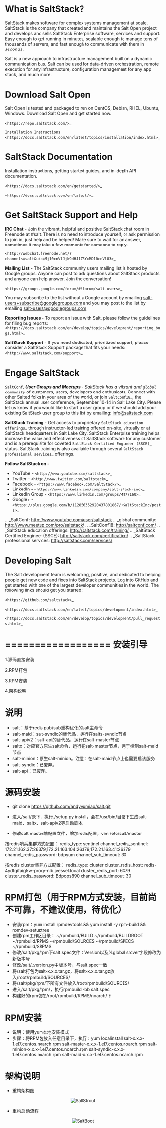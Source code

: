 
What is SaltStack?
==================

SaltStack makes software for complex systems management at scale.
SaltStack is the company that created and maintains the Salt Open
project and develops and sells SaltStack Enterprise software, services
and support. Easy enough to get running in minutes, scalable enough to
manage tens of thousands of servers, and fast enough to communicate with
them in *seconds*.

Salt is a new approach to infrastructure management built on a dynamic
communication bus. Salt can be used for data-driven orchestration,
remote execution for any infrastructure, configuration management for
any app stack, and much more.

Download Salt Open
==================

Salt Open is tested and packaged to run on CentOS, Debian, RHEL, Ubuntu,
Windows. Download Salt Open and get started now.

`<https://repo.saltstack.com/>`_

`Installation Instructions <https://docs.saltstack.com/en/latest/topics/installation/index.html>`_

SaltStack Documentation
=======================

Installation instructions, getting started guides, and in-depth API
documentation.

`<https://docs.saltstack.com/en/getstarted/>`_

`<https://docs.saltstack.com/en/latest/>`_

Get SaltStack Support and Help
==============================

**IRC Chat** - Join the vibrant, helpful and positive SaltStack chat room in
Freenode at #salt. There is no need to introduce yourself, or ask permission to
join in, just help and be helped! Make sure to wait for an answer, sometimes it
may take a few moments for someone to reply.

`<http://webchat.freenode.net/?channels=salt&uio=Mj10cnVlJjk9dHJ1ZSYxMD10cnVl83>`_

**Mailing List** - The SaltStack community users mailing list is hosted by
Google groups. Anyone can post to ask questions about SaltStack products and
anyone can help answer. Join the conversation!

`<https://groups.google.com/forum/#!forum/salt-users>`_

You may subscribe to the list without a Google account by emailing
salt-users+subscribe@googlegroups.com and you may post to the list by emailing
salt-users@googlegroups.com

**Reporting Issues** - To report an issue with Salt, please follow the
guidelines for filing bug reports:
`<https://docs.saltstack.com/en/develop/topics/development/reporting_bugs.html>`_

**SaltStack Support** - If you need dedicated, prioritized support, please
consider a SaltStack Support package that fits your needs:
`<http://www.saltstack.com/support>`_

Engage SaltStack
================

`SaltConf`_, **User Groups and Meetups** - SaltStack has a vibrant and `global
community`_ of customers, users, developers and enthusiasts. Connect with other
Salted folks in your area of the world, or join `SaltConf18`_, the SaltStack
annual user conference, September 10-14 in Salt Lake City. Please let us know if
you would like to start a user group or if we should add your existing
SaltStack user group to this list by emailing: info@saltstack.com

**SaltStack Training** - Get access to proprietary `SaltStack education
offerings`_ through instructor-led training offered on-site, virtually or at
SaltStack headquarters in Salt Lake City. SaltStack Enterprise training helps
increase the value and effectiveness of SaltStack software for any customer and
is a prerequisite for coveted `SaltStack Certified Engineer (SSCE)`_ status.
SaltStack training is also available through several `SaltStack professional
services`_ offerings.

**Follow SaltStack on -**

* YouTube - `<http://www.youtube.com/saltstack>`_
* Twitter - `<http://www.twitter.com/saltstack>`_
* Facebook - `<https://www.facebook.com/SaltStack/>`_
* LinkedIn - `<https://www.linkedin.com/company/salt-stack-inc>`_
* LinkedIn Group - `<https://www.linkedin.com/groups/4877160>`_
* Google+ - `<https://plus.google.com/b/112856352920437801867/+SaltStackInc/posts>`_

.. _SaltConf: http://www.youtube.com/user/saltstack
.. _global community: http://www.meetup.com/pro/saltstack/
.. _SaltConf18: http://saltconf.com/
.. _SaltStack education offerings: http://saltstack.com/training/
.. _SaltStack Certified Engineer (SSCE): http://saltstack.com/certification/
.. _SaltStack professional services: http://saltstack.com/services/

Developing Salt
===============

The Salt development team is welcoming, positive, and dedicated to
helping people get new code and fixes into SaltStack projects. Log into
GitHub and get started with one of the largest developer communities in
the world. The following links should get you started:

`<https://github.com/saltstack>`_

`<https://docs.saltstack.com/en/latest/topics/development/index.html>`_

`<https://docs.saltstack.com/en/develop/topics/development/pull_requests.html>`_

==================
安装引导
==================

1.源码直接安装

2.RPM打包

3.RPM安装

4.架构说明

说明
===============
* salt：基于redis pub/sub重构优化的salt主命令
* salt-maid：salt-syndic的替代品，运行在salts-syndic节点
* salt-apiv2：salt-api的替代品，运行在salt-master节点
* saltx：对应官方原生salt命令，运行在salt-master节点，用于控制salt-maid节点
* salt-minion：原生salt-minion。注意：在salt-maid节点上也需要启该服务
* salt-syndic：已废弃。
* salt-api：已废弃。


源码安装
===============

* git clone https://github.com/andyyumiao/salt.git

* 进入/salt/录下，执行./setup.py install，会在/usr/bin/目录下生成salt-maid、saltx、salt-apiv2等启动脚本
* 修改salt master端配置文件，增加redis配置，vim /etc/salt/master



按redis哨兵集群方式配置：
redis_type: sentinel
channel_redis_sentinel: 172.21.162.37:26379,172.21.163.104:26379,172.21.163.41:26379
channel_redis_password: bdpyum
channel_sub_timeout: 30

按redis cluster集群方式配置：
redis_type: cluster
cluster_redis_host: redis-4ydfqifaig5w-proxy-nlb.jvessel.local
cluster_redis_port: 6379
cluster_redis_password: Bdpops890
channel_sub_timeout: 30



RPM打包（用于RPM方式安装，目前尚不可靠，不建议使用，待优化）
===============

* 安装rpm：yum install rpmdevtools && yum install -y rpm-build && rpmdev-setuptree
* 创建rpm工作区目录：
    ~/rpmbuild/BUILD  ~/rpmbuild/BUILDROOT  ~/rpmbuild/RPMS  ~/rpmbuild/SOURCES  ~/rpmbuild/SPECS  ~/rpmbuild/SRPMS
* 修改/salt/pkg/rpm下salt.spec文件：Version以及%global srcver字段修改为新版本号
* 修改/salt/_version.py中版本号，与salt.spec一致
* 将/salt打包为salt-x.x.x.tar.gz，将salt-x.x.x.tar.gz放入/root/rpmbuild/SOURCES/
* 将/salt/pkg/rpm/下所有文件放入/root/rpmbuild/SOURCES/
* 进入/salt/pkg/rpm/，执行rpmbuild -bb salt.spec
* 构建好的rpm包在/root/rpmbuild/RPMS/noarch/下

RPM安装
===============
* 说明：使用yum本地安装模式
* 步骤：将RPM包放入任意目录下，执行：yum localinstall salt-x.x.x-1.el7.centos.noarch.rpm salt-master-x.x.x-1.el7.centos.noarch.rpm salt-minion-x.x.x-1.el7.centos.noarch.rpm salt-syndic-x.x.x-1.el7.centos.noarch.rpm salt-maid-x.x.x-1.el7.centos.noarch.rpm

架构说明
===============

* 重构架构图
<p align="center">
<img src="https://camo.githubusercontent.com/04bf964a33378a1424ddf5b1696f81f9f2cc9e4d69368ae04f02d14e45edab58/687474703a2f2f73746f726167652e6a642e636f6d2f6264702d75706c6f616465642d66696c65732f3230313930343034313033312d32396639646235612d346435642d346333622d626666372d3063343134633462393433646d61782e706e673f457870697265733d33373031383238373138264163636573734b65793d36663465393435613164353536653664383764396266343163376364666333663131646132646332265369676e61747572653d4457556845657656616f6f71586a314d78306147515969642532423538253344" alt="SaltStrcut" title="SaltStrcut" />
</p>


* 重构启动流程
<p align="center">
<img src="https://camo.githubusercontent.com/a16383c452c33bbe27313c0cd6513c25e6c25dfde8f1d45caca8d534426861ce/687474703a2f2f73746f726167652e6a642e636f6d2f6264702d75706c6f616465642d66696c65732f3230313930343034313033332d31626234613162622d353932312d343436652d616431302d6364346134363236396536646d61782e706e673f457870697265733d33373031383238383539264163636573734b65793d36663465393435613164353536653664383764396266343163376364666333663131646132646332265369676e61747572653d54496c6866565a4c6955793868594f427435765857363078556b77253344" alt="SaltBoot" title="SaltBoot" />
</p>


